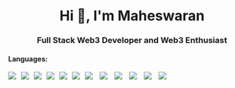 
<h1 align="center">Hi 👋, I'm Maheswaran</h1>
<h3 align="center">Full Stack Web3 Developer and Web3 Enthusiast</h3>


#### Languages:
<div style="display: flex; flex-wrap: wrap;">
    <img src="https://img.shields.io/badge/html5-%23E34F26.svg?style=for-the-badge&logo=html5&logoColor=white" style="margin-right: 10px">
    <img src="https://img.shields.io/badge/css3-%231572B6.svg?style=for-the-badge&logo=css3&logoColor=white" style="margin-right: 10px">
    <img src="https://img.shields.io/badge/javascript-%23323330.svg?style=for-the-badge&logo=javascript&logoColor=%23F7DF1E" style="margin-right: 10px">
    <img src="https://img.shields.io/badge/Ethereum-3C3C3D?logo=ethereum&logoColor=fff&style=for-the-badge" style="margin-right: 10px">
    <img src="https://img.shields.io/badge/React-61DAFB.svg?style=for-the-badge&logo=React&logoColor=black" style="margin-right: 10px"> 
    <img src="https://img.shields.io/badge/Next.js-000000.svg?style=for-the-badge&logo=nextdotjs&logoColor=white" style="margin-right: 10px"> <br>
    <div>
         <img src="https://img.shields.io/badge/Web3.js-F16822?logo=web3dotjs&logoColor=fff&style=for-the-badge" style="margin-right: 10px">
        <img src="https://img.shields.io/badge/OpenZeppelin-4E5EE4?logo=openzeppelin&logoColor=fff&style=for-the-badge" style="margin-right: 10px">
        <img src="https://img.shields.io/badge/Node.js-5FA04E.svg?style=for-the-badge&logo=nodedotjs&logoColor=white" style="margin-right: 10px">
        <img src="https://img.shields.io/badge/Rust-000000.svg?style=for-the-badge&logo=Rust&logoColor=white" style="margin-right: 10px">
        <img src="https://img.shields.io/badge/Ethers-2535A0.svg?style=for-the-badge&logo=Ethers&logoColor=white" style="margin-right: 10px">
        <img src="https://img.shields.io/badge/Polkadot-E6007A.svg?style=for-the-badge&logo=Polkadot&logoColor=white">
    </div>
   
</div>
